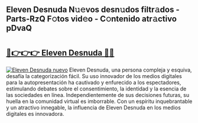 ## Eleven Desnuda N𝚞𝚎vos desn𝚞dos filtr𝚊dos - Parts-RzQ F𝚘tos vid𝚎o - C𝚘ntenido atr𝚊ctivo pDvaQ

# <h2><a href="http://mb54c5.tromn.icu/?c=Eleven+Desnuda">🔗👉👉👉 Eleven Desnuda 🔗🔗</a></h2>

[![Eleven Desnuda nuevo](https://i.imgur.com/pEAQMta.gif)](http://mb54c5.tromn.icu/?c=Eleven+Desnuda)
Eleven Desnuda, una persona compleja y esquiva, desafía la categorización fácil. Su uso innovador de los medios digitales para la autopresentación ha cautivado y enfurecido a los espectadores, estimulando debates sobre el consentimiento, la identidad y la esencia de las sociedades en línea. Independientemente de sus decisiones futuras, su huella en la comunidad virtual es imborrable. Con un espíritu inquebrantable y un atractivo innegable, la influencia de Eleven Desnuda en los medios digitales es innovadora.
